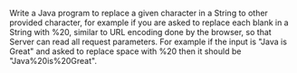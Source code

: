 Write a Java program to replace a given character in a String to other provided character, for example if you are asked to replace each blank in a String with %20, similar to URL encoding done by the browser, so that Server can read all request parameters. For example if the input is "Java is Great" and asked to replace space with %20 then it should be "Java%20is%20Great".
